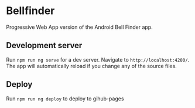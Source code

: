 # Bellfinder

Progressive Web App version of the Android Bell Finder app.

## Development server

Run `npm run ng serve` for a dev server. Navigate to `http://localhost:4200/`. The app will automatically reload if you change any of the source files.

## Deploy

Run `npm run ng deploy` to deploy to gihub-pages
